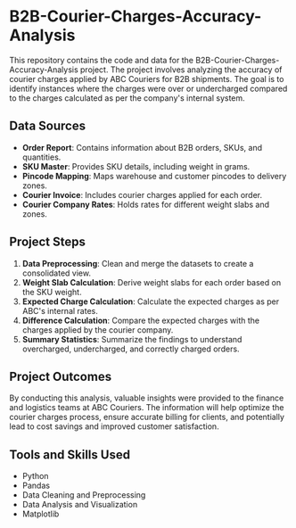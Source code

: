 # B2B-Courier-Charges-Accuracy-Analysis

This repository contains the code and data for the B2B-Courier-Charges-Accuracy-Analysis project. The project involves analyzing the accuracy of courier charges applied by ABC Couriers for B2B shipments. The goal is to identify instances where the charges were over or undercharged compared to the charges calculated as per the company's internal system.

## Data Sources

- **Order Report**: Contains information about B2B orders, SKUs, and quantities.
- **SKU Master**: Provides SKU details, including weight in grams.
- **Pincode Mapping**: Maps warehouse and customer pincodes to delivery zones.
- **Courier Invoice**: Includes courier charges applied for each order.
- **Courier Company Rates**: Holds rates for different weight slabs and zones.

## Project Steps

1. **Data Preprocessing**: Clean and merge the datasets to create a consolidated view.
2. **Weight Slab Calculation**: Derive weight slabs for each order based on the SKU weight.
3. **Expected Charge Calculation**: Calculate the expected charges as per ABC's internal rates.
4. **Difference Calculation**: Compare the expected charges with the charges applied by the courier company.
5. **Summary Statistics**: Summarize the findings to understand overcharged, undercharged, and correctly charged orders.

## Project Outcomes

By conducting this analysis, valuable insights were provided to the finance and logistics teams at ABC Couriers. The information will help optimize the courier charges process, ensure accurate billing for clients, and potentially lead to cost savings and improved customer satisfaction.

## Tools and Skills Used

- Python
- Pandas
- Data Cleaning and Preprocessing
- Data Analysis and Visualization
- Matplotlib
